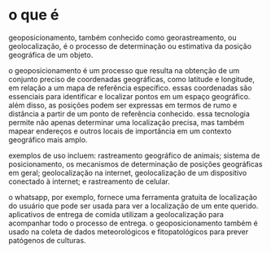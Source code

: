 # o que é

geoposicionamento, também conhecido como georastreamento, ou geolocalização, é o processo de determinação ou estimativa da posição geográfica de um objeto.

o geoposicionamento é um processo que resulta na obtenção de um conjunto preciso de coordenadas geográficas, como latitude e longitude, em relação a um mapa de referência específico. essas coordenadas são essenciais para identificar e localizar pontos em um espaço geográfico. além disso, as posições podem ser expressas em termos de rumo e distância a partir de um ponto de referência conhecido. essa tecnologia permite não apenas determinar uma localização precisa, mas também mapear endereços e outros locais de importância em um contexto geográfico mais amplo.

exemplos de uso incluem: rastreamento geográfico de animais; sistema de posicionamento, os mecanismos de determinação de posições geográficas em geral; geolocalização na internet, geolocalização de um dispositivo conectado à internet; e rastreamento de celular.

o whatsapp, por exemplo, fornece uma ferramenta gratuita de localização do usuário que pode ser usada para ver a localização de um ente querido. aplicativos de entrega de comida utilizam a geolocalização para acompanhar todo o processo de entrega. o geoposicionamento também é usado na coleta de dados meteorológicos e fitopatológicos para prever patógenos de culturas.
